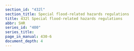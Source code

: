 ```yaml
---
section_id: "432l"
section_title: Special flood-related hazards regulations
title: 432l Special flood-related hazards regulations
abbr: SHR
series_id: "400"
series_title: 
page_in_manual: 430-6
document_depth: 4
---
```

